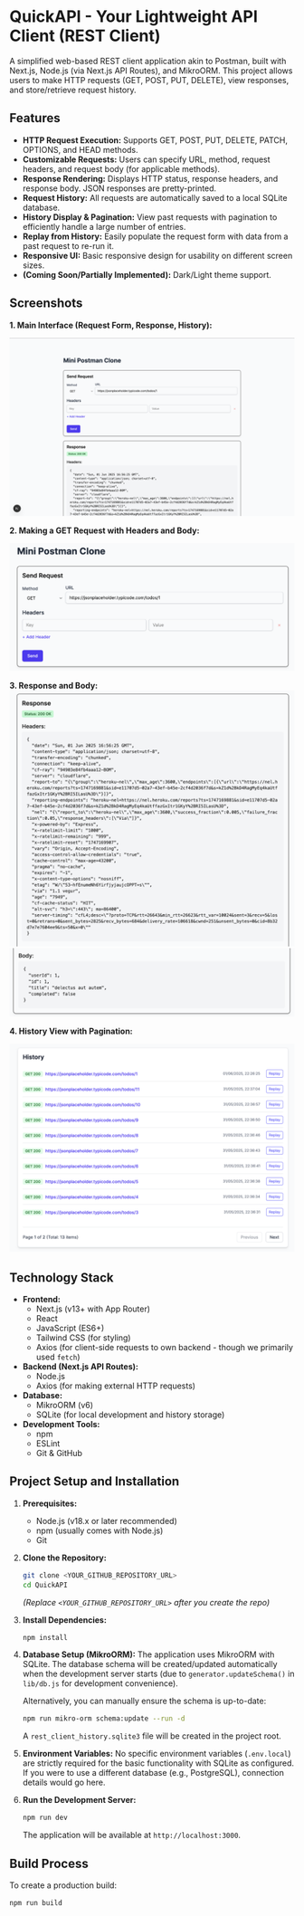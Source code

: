 # QuickAPI - Your Lightweight API Client (REST Client)

A simplified web-based REST client application akin to Postman, built with Next.js, Node.js (via Next.js API Routes), and MikroORM. This project allows users to make HTTP requests (GET, POST, PUT, DELETE), view responses, and store/retrieve request history.

## Features

- **HTTP Request Execution:** Supports GET, POST, PUT, DELETE, PATCH, OPTIONS, and HEAD methods.
- **Customizable Requests:** Users can specify URL, method, request headers, and request body (for applicable methods).
- **Response Rendering:** Displays HTTP status, response headers, and response body. JSON responses are pretty-printed.
- **Request History:** All requests are automatically saved to a local SQLite database.
- **History Display & Pagination:** View past requests with pagination to efficiently handle a large number of entries.
- **Replay from History:** Easily populate the request form with data from a past request to re-run it.
- **Responsive UI:** Basic responsive design for usability on different screen sizes.
- **(Coming Soon/Partially Implemented):** Dark/Light theme support.

## Screenshots

**1. Main Interface (Request Form, Response, History):**

![Main Interface](./public/screenshots/main-interface.png)

**2. Making a GET Request with Headers and Body:**

![POST Request](./public/screenshots/post-request.png)

**3. Response and Body:**
![POST Request](./public/screenshots/response-api.png)
![POST Request](./public/screenshots/response-body.png)

**4. History View with Pagination:**

![History View](./public/screenshots/history-view.png)

## Technology Stack

- **Frontend:**
  - Next.js (v13+ with App Router)
  - React
  - JavaScript (ES6+)
  - Tailwind CSS (for styling)
  - Axios (for client-side requests to own backend - though we primarily used `fetch`)
- **Backend (Next.js API Routes):**
  - Node.js
  - Axios (for making external HTTP requests)
- **Database:**
  - MikroORM (v6)
  - SQLite (for local development and history storage)
- **Development Tools:**
  - npm
  - ESLint
  - Git & GitHub

## Project Setup and Installation

1.  **Prerequisites:**

    - Node.js (v18.x or later recommended)
    - npm (usually comes with Node.js)
    - Git

2.  **Clone the Repository:**

    ```bash
    git clone <YOUR_GITHUB_REPOSITORY_URL>
    cd QuickAPI
    ```

    _(Replace `<YOUR_GITHUB_REPOSITORY_URL>` after you create the repo)_

3.  **Install Dependencies:**

    ```bash
    npm install
    ```

4.  **Database Setup (MikroORM):**
    The application uses MikroORM with SQLite. The database schema will be created/updated automatically when the development server starts (due to `generator.updateSchema()` in `lib/db.js` for development convenience).

    Alternatively, you can manually ensure the schema is up-to-date:

    ```bash
    npm run mikro-orm schema:update --run -d
    ```

    A `rest_client_history.sqlite3` file will be created in the project root.

5.  **Environment Variables:**
    No specific environment variables (`.env.local`) are strictly required for the basic functionality with SQLite as configured. If you were to use a different database (e.g., PostgreSQL), connection details would go here.

6.  **Run the Development Server:**
    ```bash
    npm run dev
    ```
    The application will be available at `http://localhost:3000`.

## Build Process

To create a production build:

```bash
npm run build
```
